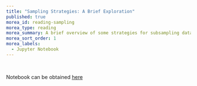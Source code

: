 ```yaml
---
title: "Sampling Strategies: A Brief Exploration" 
published: true
morea_id: reading-sampling
morea_type: reading
morea_summary: A brief overview of some strategies for subsampling data
morea_sort_order: 1
morea_labels:
  - Jupyter Notebook
---
```


<br/>

Notebook can be obtained [here](media/Similarity_hashing_projections.ipynb)
<br/>